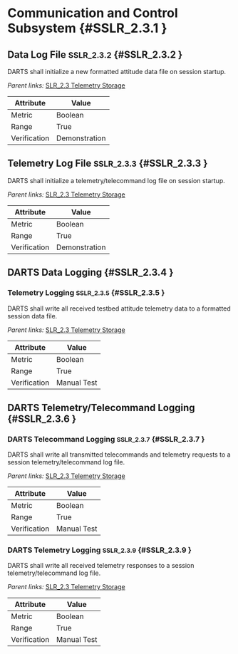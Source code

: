 # Communication and Control Subsystem {#SSLR_2.3.1 }

## Data Log File <small>SSLR_2.3.2</small> {#SSLR_2.3.2 }

DARTS shall initialize a new formatted attitude data file on session startup.

*Parent links:* [SLR_2.3 Telemetry Storage](SLR_2.html#SLR_2.3)

| Attribute | Value |
| --------- | ----- |
| Metric | Boolean |
| Range | True |
| Verification | Demonstration |


## Telemetry Log File <small>SSLR_2.3.3</small> {#SSLR_2.3.3 }

DARTS shall initialize a telemetry/telecommand log file on session startup.

*Parent links:* [SLR_2.3 Telemetry Storage](SLR_2.html#SLR_2.3)

| Attribute | Value |
| --------- | ----- |
| Metric | Boolean |
| Range | True |
| Verification | Demonstration |


## DARTS Data Logging {#SSLR_2.3.4 }

### Telemetry Logging <small>SSLR_2.3.5</small> {#SSLR_2.3.5 }

DARTS shall write all received testbed attitude telemetry data to a formatted session data file.

*Parent links:* [SLR_2.3 Telemetry Storage](SLR_2.html#SLR_2.3)

| Attribute | Value |
| --------- | ----- |
| Metric | Boolean |
| Range | True |
| Verification | Manual Test |


## DARTS Telemetry/Telecommand Logging {#SSLR_2.3.6 }

### DARTS Telecommand Logging <small>SSLR_2.3.7</small> {#SSLR_2.3.7 }

DARTS shall write all transmitted telecommands and telemetry requests to a session telemetry/telecommand log file.

*Parent links:* [SLR_2.3 Telemetry Storage](SLR_2.html#SLR_2.3)

| Attribute | Value |
| --------- | ----- |
| Metric | Boolean |
| Range | True |
| Verification | Manual Test |


### DARTS Telemetry Logging <small>SSLR_2.3.9</small> {#SSLR_2.3.9 }

DARTS shall write all received telemetry responses to a session telemetry/telecommand log file.

*Parent links:* [SLR_2.3 Telemetry Storage](SLR_2.html#SLR_2.3)

| Attribute | Value |
| --------- | ----- |
| Metric | Boolean |
| Range | True |
| Verification | Manual Test |


